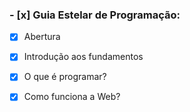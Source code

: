 ### - [x] Guia Estelar de Programação:

- [x] Abertura

- [x] Introdução aos fundamentos
    
- [x] O que é programar?
    
- [x] Como funciona a Web?
